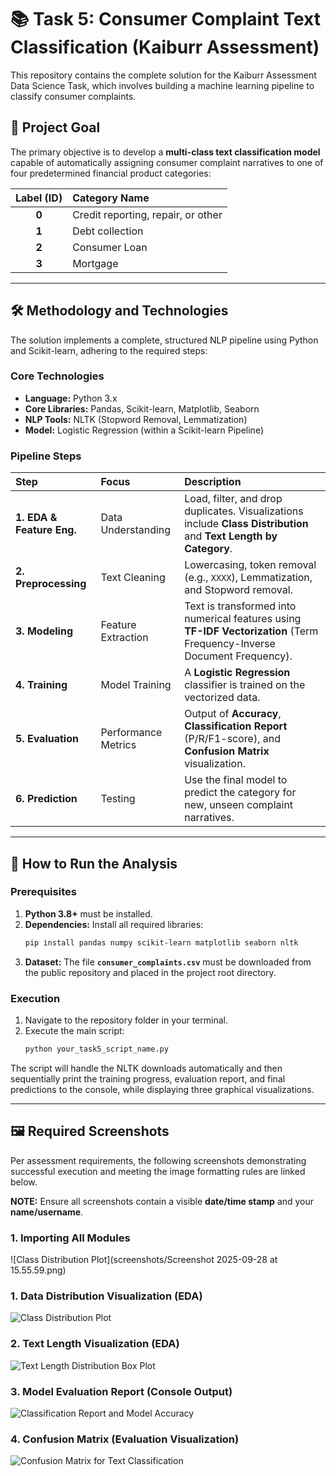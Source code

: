 # 📚 Task 5: Consumer Complaint Text Classification (Kaiburr Assessment)

This repository contains the complete solution for the Kaiburr Assessment Data Science Task, which involves building a machine learning pipeline to classify consumer complaints.

## 🎯 Project Goal

The primary objective is to develop a **multi-class text classification model** capable of automatically assigning consumer complaint narratives to one of four predetermined financial product categories:

| Label (ID) | Category Name |
| :---: | :--- |
| **0** | Credit reporting, repair, or other |
| **1** | Debt collection |
| **2** | Consumer Loan |
| **3** | Mortgage |

***

## 🛠️ Methodology and Technologies

The solution implements a complete, structured NLP pipeline using Python and Scikit-learn, adhering to the required steps:

### Core Technologies
* **Language:** Python 3.x
* **Core Libraries:** Pandas, Scikit-learn, Matplotlib, Seaborn
* **NLP Tools:** NLTK (Stopword Removal, Lemmatization)
* **Model:** Logistic Regression (within a Scikit-learn Pipeline)

### Pipeline Steps

| Step | Focus | Description |
| :--- | :--- | :--- |
| **1. EDA & Feature Eng.** | Data Understanding | Load, filter, and drop duplicates. Visualizations include **Class Distribution** and **Text Length by Category**. |
| **2. Preprocessing** | Text Cleaning | Lowercasing, token removal (e.g., `XXXX`), Lemmatization, and Stopword removal. |
| **3. Modeling** | Feature Extraction | Text is transformed into numerical features using **TF-IDF Vectorization** (Term Frequency-Inverse Document Frequency). |
| **4. Training** | Model Training | A **Logistic Regression** classifier is trained on the vectorized data. |
| **5. Evaluation** | Performance Metrics | Output of **Accuracy**, **Classification Report** (P/R/F1-score), and **Confusion Matrix** visualization. |
| **6. Prediction** | Testing | Use the final model to predict the category for new, unseen complaint narratives. |

***

## 🚀 How to Run the Analysis

### Prerequisites
1.  **Python 3.8+** must be installed.
2.  **Dependencies:** Install all required libraries:
    ```bash
    pip install pandas numpy scikit-learn matplotlib seaborn nltk
    ```
3.  **Dataset:** The file **`consumer_complaints.csv`** must be downloaded from the public repository and placed in the project root directory.

### Execution

1.  Navigate to the repository folder in your terminal.
2.  Execute the main script:
    ```bash
    python your_task5_script_name.py
    ```

The script will handle the NLTK downloads automatically and then sequentially print the training progress, evaluation report, and final predictions to the console, while displaying three graphical visualizations.

***

## 🖼️ Required Screenshots

Per assessment requirements, the following screenshots demonstrating successful execution and meeting the image formatting rules are linked below.

**NOTE:** Ensure all screenshots contain a visible **date/time stamp** and your **name/username**.

### 1. Importing All Modules
![Class Distribution Plot](screenshots/Screenshot 2025-09-28 at 15.55.59.png)

### 1. Data Distribution Visualization (EDA)
![Class Distribution Plot](screenshots/class_distribution.png)

### 2. Text Length Visualization (EDA)
![Text Length Distribution Box Plot](screenshots/text_length_boxplot.png)

### 3. Model Evaluation Report (Console Output)
![Classification Report and Model Accuracy](screenshots/classification_report.png)

### 4. Confusion Matrix (Evaluation Visualization)
![Confusion Matrix for Text Classification](screenshots/confusion_matrix.png)
